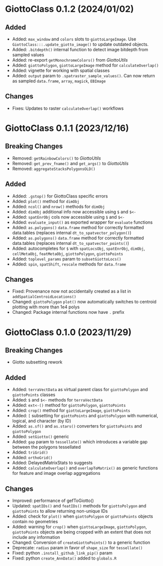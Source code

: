 
# GiottoClass 0.1.2 (2024/01/02)

## Added
- Added: `max_window` and `colors` slots to `giottoLargeImage`. Use `GiottoClass:::.update_giotto_image()` to update outdated objects.
- Added: `.bitdepth()` internal function to detect image bitdepth from sampled values
- Added: re-export `getMonochromeColors()` from *GiottoUtils*
- Added: `giottoPolygon`, `giottoLargeImage` method for `calculateOverlap()`
- Added: vignette for working with spatial classes
- Added: `output` param to `.spatraster_sample_values()`. Can now return as sampled `data.frame`, `array`, `magick`, `EBImage`

## Changes
- Fixes: Updates to raster `calculateOverlap()` workflows


# GiottoClass 0.1.1 (2023/12/16)

## Breaking Changes
- Removed: `getRainbowColors()` to *GiottoUtils*
- Removed: `get_prev_fname()` and `get_args()` to *GiottoUtils* 
- Removed: `aggregateStacksPolygonsOLD()`

## Added
- Added: `.gstop()` for GiottoClass specific errors
- Added: `plot()` method for `dimObj`
- Added: `ncol()` and `nrow()` methods for `dimObj`
- Added: `dimObj` additional info now accessible using `$` and `$<-`
- Added: `spatEnrObj` cols now accessible using `$` and `$<-`
- Added: `evaluate_input()` as exported wrapper for `evaluate` functions
- Added: `as.polygons()` `data.frame` method for correctly formatted data.tables (replaces internal `dt_to_spatvector_polygon()`)
- Added: `as.polygons()` `data.frame` method for correctly formatted data.tables (replaces internal `dt_to_spatvector_points()`)
- Added: autocompletes for `$` with `spatLocsObj`, `spatEnrObj`, `dimObj`, `cellMetaObj`, `featMetaObj`, `giottoPolygon`, `giottoPoints`
- Added: `toplevel_params` param to `subsetGiottoLocs()`
- Added: `spin`, `spatShift`, `rescale` methods for `data.frame`

## Changes
- Fixed: Provenance now not accidentally created as a list in `addSpatialCentroidLocations()`
- Changed: `giottoPolygon` `plot()` now automatically switches to centroid plotting with more than 1e4 polys
- Changed: Package internal functions now have `.` prefix



# GiottoClass 0.1.0 (2023/11/29)

## Breaking Changes

- Giotto subsetting rework

## Added

- Added: `terraVectData` as virtual parent class for `giottoPolygon` and `giottoPoints` classes
- Added: `$` and `$<-` methods for `terraVectData`
- Added: `ext<-()` method for `giottoPolygon`, `giottoPoints`
- Added: `crop()` method for `giottoLargeImage`, `giottoPoints`
- Added: `[` subsetting for `giottoPoints` and `giottoPolygon` with numerical, logical, and character (by ID)
- Added: `as.sf()` and `as.stars()` converters for `giottoPoints` and `giottoPolygon`
- Added: `setGiotto()` generic
- Added: `gap` param to `tessellate()` which introduces a variable gap between the polygons tessellated
- Added: `triGrid()`
- Added: `orthoGrid()`
- Added:  DelayedMatrixStats to suggests
- Added: `calculateOverlap()` and `overlapToMatrix()` as generic functions for feature and image overlap aggregations

## Changes

- Improved: performance of gefToGiotto()
- Updated: `spatIDs()` and `featIDs()` methods for `giottoPolygon` and `giottoPoints` to allow returning non-unique IDs
- Added: check for `plot()` when `giottoPolygon` or `giottoPoints` objects contain no geometries
- Added: warning for `crop()` when `giottoLargeImage`, `giottoPolygon`, `giottoPoints` objects are being cropped with an extent that does not include any information
- Changed: Conversion of `createGiottoPoints()` to a generic function
- Deprecate: `radius` param in favor of `shape_size` for `tessellate()`
- Fixed: python `.install_github_link_pip()` param
- Fixed: python `create_AnnData()` added to `globals.R`



